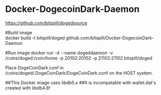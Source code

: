 # Docker-DogecoinDark-Daemon
https://github.com/bitspill/dogedsource



#Build image  
    docker build -t bitspill/doged github.com/bitspill/Docker-DogecoinDark-Daemon

#Run image 
    docker run -d --name dogeddaemon -v /coins/doged:/coin/home -p 20102:20102 -p 21102:21102 bitspill/doged


Place DogeCoinDark.conf in /coins/doged/.DogeCoinDark/DogeCoinDark.conf on the HOST system.


##This Docker image uses libdb5.x
##It is incompatable with wallet.dat's created with libdb4.8!
